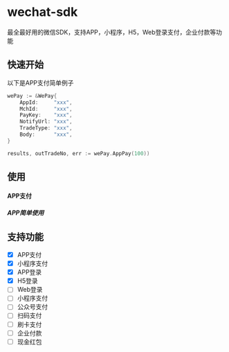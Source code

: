 # wechat-sdk
最全最好用的微信SDK，支持APP，小程序，H5，Web登录支付，企业付款等功能

## 快速开始
以下是APP支付简单例子
```go
wePay := &WePay{
	AppId:     "xxx",
	MchId:     "xxx",
	PayKey:    "xxx",
	NotifyUrl: "xxx",
	TradeType: "xxx",
	Body:      "xxx",
}

results, outTradeNo, err := wePay.AppPay(100))
```

## 使用


#### APP支付

##### APP简单使用

## 支持功能

- [x] APP支付
- [x] 小程序支付
- [x] APP登录
- [x] H5登录
- [ ] Web登录
- [ ] 小程序支付
- [ ] 公众号支付
- [ ] 扫码支付
- [ ] 刷卡支付
- [ ] 企业付款
- [ ] 现金红包